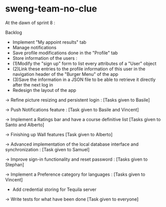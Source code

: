# sweng-team-no-clue

At the dawn of sprint 8 :

Backlog

- Implement "My appoint results" tab
- Manage notifications
- Save profile modifications done in the "Profile" tab
- Store information of the users :
- (1)Modify the "sign up" form to list every attributes of a "User" object
- (2)Link these entries to the profile information of this user in the navigation header of the "Burger Menu" of the app
- (3)Save the information in a JSON file to be able to retrieve it directly after the next log in
- Redesign the layout of the app

-> Refine picture resizing and persistent login : [Tasks given to Basile]

-> Push Notifications feature : [Task given to Basile and Vincent]

-> Implement a Ratings bar and have a course definitive list [Tasks given to Santo and Alberto]

-> Finishing up Wall features [Task given to Alberto]

-> Advanced implementation of the local database interface and synchronization : [Task given to Samuel]

-> Improve sign-in functionality and reset password : [Tasks given to Stephan]

-> Implement a Preference category for languages : [Tasks given to Vincent]

- Add credential storing for Tequila server


-> Write tests for what have been done [Task given to everyone]
